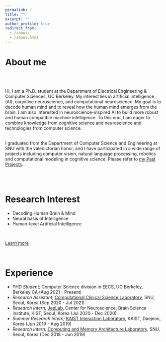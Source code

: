 ```yaml
---
permalink: /
title: ""
excerpt: ""
author_profile: true
redirect_from: 
  - /about/
  - /about.html
---
```


# About me 
<p style='text-align: justify;'><br><br> 
  
Hi, I am a Ph.D. student at the Department of Electrical Engineering & Computer Sciences, UC Berkeley. My interest lies in artificial intelligence (AI), cognitive neuroscience, and computational neuroscience. My goal is to decode human mind and to reveal how the human mind emerges from the brain. I am also interested in neuroscience-inspired AI to build more robust and human compatible machine intelligence. To this end, I am eager to combine knowledge from cognitive science and neuroscience and technologies from computer science. <br><br>

I graduated from the Department of Computer Science and Engineering at SNU with the valedictorian honor, and I have participated in a wide range of projects including computer vision, natural language processing, robotics and computational modeling in cognitive science. Please refer to <a href="https://cheoljun95.github.io/portfolio/">my Past Projects</a>.<br><br>
</p> 

<br>

Research Interest
======

- Decoding Human Brain & Mind
- Neural basis of Intelligence
- Human-level Artificial Intelligence
<br>

[Learn more](https://cheoljun95.github.io/research_interest/)

<br>

Experience
======

- *PHD Student;* Computer Science division in EECS, UC Berkeley, Berkeley CA (Aug 2021 - Present)
- *Research Assistant;* <a href="https://ccs-lab.github.io/">Computational Clinical Science Laboratory</a>, SNU, Seoul, Korea (Sep 2020 - Jul 2021)
- *Research Intern;* <a href="https://www.jeelab.net/">JeeLab</a>, Center for Neuroscience, Brain Science Institute, KIST, Seoul, Korea (Jul 2020 - Dec 2020)
- *Summer Research Intern;* <a href="https://www.kixlab.org/">KAIST Interaction Laboratory</a>, KAIST, Daejeon, Korea (Jun 2019 - Aug 2019)
- *Research Intern;* <a href="http://cmalab.snu.ac.kr/">Computing and Memory Architecture Laboratory</a>, SNU, Seoul, Korea (Dec 2018 - Jun 2019)
